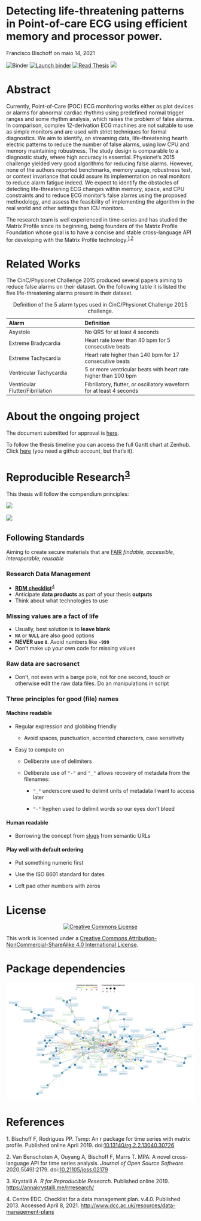 Detecting life-threatening patterns in Point-of-care ECG using efficient
memory and processor power.
================
Francisco Bischoff
on maio 14, 2021

<!-- README.md is generated from README.Rmd. Please edit that file -->
<!-- badges: start -->

![Binder](https://github.com/franzbischoff/false.alarm/workflows/Binder/badge.svg)
[![Launch
binder](https://mybinder.org/badge_logo.svg)](https://mybinder.org/v2/gh/franzbischoff/false.alarm/master?urlpath=rstudio)
[![Read
Thesis](https://img.shields.io/badge/read-thesis__down-brightgreen)](https://franzbischoff.github.io/false.alarm/)
[![](https://zenodo.org/badge/261530912.svg)](https://zenodo.org/badge/latestdoi/261530912)

<!-- badges: end -->

# Abstract

Currently, Point-of-Care (POC) ECG monitoring works either as plot
devices or alarms for abnormal cardiac rhythms using predefined normal
trigger ranges and some rhythm analysis, which raises the problem of
false alarms. In comparison, complex 12-derivation ECG machines are not
suitable to use as simple monitors and are used with strict techniques
for formal diagnostics. We aim to identify, on streaming data,
life-threatening hearth electric patterns to reduce the number of false
alarms, using low CPU and memory maintaining robustness. The study
design is comparable to a diagnostic study, where high accuracy is
essential. Physionet’s 2015 challenge yielded very good algorithms for
reducing false alarms. However, none of the authors reported benchmarks,
memory usage, robustness test, or context invariance that could assure
its implementation on real monitors to reduce alarm fatigue indeed. We
expect to identify the obstacles of detecting life-threatening ECG
changes within memory, space, and CPU constraints and to reduce ECG
monitor’s false alarms using the proposed methodology, and assess the
feasibility of implementing the algorithm in the real world and other
settings than ICU monitors.

The research team is well experienced in time-series and has studied the
Matrix Profile since its beginning, being founders of the Matrix Profile
Foundation whose goal is to have a concise and stable cross-language API
for developing with the Matrix Profile
technology.<sup>[1](#ref-Bischoff2019a),[2](#ref-VanBenschoten2020)</sup>

# Related Works

The CinC/Physionet Challenge 2015 produced several papers aiming to
reduce false alarms on their dataset. On the following table it is
listed the five life-threatening alarms present in their dataset.

<table class="table" style="margin-left: auto; margin-right: auto;">
<caption>
Definition of the 5 alarm types used in CinC/Physionet Challenge 2015
challenge.
</caption>
<thead>
<tr>
<th style="text-align:left;font-weight: bold;">
Alarm
</th>
<th style="text-align:left;font-weight: bold;">
Definition
</th>
</tr>
</thead>
<tbody>
<tr>
<td style="text-align:left;width: 5cm; ">
Asystole
</td>
<td style="text-align:left;">
No QRS for at least 4 seconds
</td>
</tr>
<tr>
<td style="text-align:left;width: 5cm; ">
Extreme Bradycardia
</td>
<td style="text-align:left;">
Heart rate lower than 40 bpm for 5 consecutive beats
</td>
</tr>
<tr>
<td style="text-align:left;width: 5cm; ">
Extreme Tachycardia
</td>
<td style="text-align:left;">
Heart rate higher than 140 bpm for 17 consecutive beats
</td>
</tr>
<tr>
<td style="text-align:left;width: 5cm; ">
Ventricular Tachycardia
</td>
<td style="text-align:left;">
5 or more ventricular beats with heart rate higher than 100 bpm
</td>
</tr>
<tr>
<td style="text-align:left;width: 5cm; ">
Ventricular Flutter/Fibrillation
</td>
<td style="text-align:left;">
Fibrillatory, flutter, or oscillatory waveform for at least 4 seconds
</td>
</tr>
</tbody>
</table>

# About the ongoing project

The document submitted for approval is
[here](https://github.com/franzbischoff/false.alarm/blob/master/protocol/Protocol.pdf).

To follow the thesis timeline you can access the full Gantt chart at
Zenhub. Click
[here](https://app.zenhub.com/workspaces/phd-thesis-5eb2ce34f5f30b3aed0a35af/roadmap)
(you need a github account, but that’s it).

# Reproducible Research<sup>[3](#ref-krystalli_2019)</sup>

This thesis will follow the compendium principles:

![](https://annakrystalli.me/rrresearch/assets/reproducible-data-analysis-04.png)

![](https://annakrystalli.me/rrresearch/assets/reproducible-data-analysis-06.png)

## Following Standards

Aiming to create secure materials that are
[FAIR](https://www.nature.com/articles/sdata201618) *findable,
accessible, interoperable, reusable*

### Research Data Management

-   [**RDM
    checklist**](http://www.dcc.ac.uk/sites/default/files/documents/resource/DMP/DMP_Checklist_2013.pdf)<sup>[4](#ref-dcc_2013)</sup>
-   Anticipate **data products** as part of your thesis **outputs**
-   Think about what technologies to use

### Missing values are a fact of life

-   Usually, best solution is to **leave blank**
-   **`NA`** or **`NULL`** are also good options
-   **NEVER use `0`**. Avoid numbers like **`-999`**
-   Don’t make up your own code for missing values

### Raw data are sacrosanct

-   Don’t, not even with a barge pole, not for one second, touch or
    otherwise edit the raw data files. Do an manipulations in script

### Three principles for good (file) names

#### Machine readable

-   Regular expression and globbing friendly

    -   Avoid spaces, punctuation, accented characters, case sensitivity

-   Easy to compute on

    -   Deliberate use of delimiters

    -   Deliberate use of `"-"` and `"_"` allows recovery of metadata
        from the filenames:

        -   `"_"` underscore used to delimit units of metadata I want to
            access later

        -   `"-"` hyphen used to delimit words so our eyes don’t bleed

#### Human readable

-   Borrowing the concept from
    [slugs](https://en.wikipedia.org/wiki/Clean_URL#Slug) from semantic
    URLs

#### Play well with default ordering

-   Put something numeric first

-   Use the ISO 8601 standard for dates

-   Left pad other numbers with zeros

# License

<center>

[![Creative Commons
License](https://i.creativecommons.org/l/by-nc-sa/4.0/88x31.png)](https://creativecommons.org/licenses/by-nc-sa/4.0/)

</center>

This work is licensed under a [Creative Commons
Attribution-NonCommercial-ShareAlike 4.0 International
License](https://creativecommons.org/licenses/by-nc-sa/4.0/).

# Package dependencies

<center>

![](man/figures/dependency_plot-1.png)<!-- -->

</center>

# References

<div id="refs" class="references csl-bib-body">

<div id="ref-Bischoff2019a" class="csl-entry">

<span class="csl-left-margin">1. </span><span
class="csl-right-inline">Bischoff F, Rodrigues PP. Tsmp: An r package
for time series with matrix profile. Published online April 2019.
doi:[10.13140/rg.2.2.13040.30726](https://doi.org/10.13140/rg.2.2.13040.30726)</span>

</div>

<div id="ref-VanBenschoten2020" class="csl-entry">

<span class="csl-left-margin">2. </span><span
class="csl-right-inline">Van Benschoten A, Ouyang A, Bischoff F, Marrs
T. MPA: A novel cross-language API for time series analysis. *Journal of
Open Source Software*. 2020;5(49):2179.
doi:[10.21105/joss.02179](https://doi.org/10.21105/joss.02179)</span>

</div>

<div id="ref-krystalli_2019" class="csl-entry">

<span class="csl-left-margin">3. </span><span
class="csl-right-inline">Krystalli A. *R for Reproducible Research*.
Published online 2019. <https://annakrystalli.me/rrresearch/></span>

</div>

<div id="ref-dcc_2013" class="csl-entry">

<span class="csl-left-margin">4. </span><span
class="csl-right-inline">Centre EDC. Checklist for a data management
plan. v.4.0. Published 2013. Accessed April 8, 2021.
<http://www.dcc.ac.uk/resources/data-management-plans></span>

</div>

</div>
